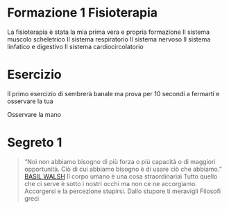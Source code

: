 # Formazione 1 Fisioterapia

La fisioterapia è stata la mia prima vera e propria formazione 
Il sistema muscolo scheletrico
Il sistema respiratorio
Il sistema nervoso
Il sistema linfatico e digestivo
Il sistema cardiocircolatorio

# Esercizio 


Il primo esercizio di sembrerà banale ma prova per 10 secondi a fermarti e osservare la tua

Osservare la mano


# Segreto 1
> “Noi non abbiamo bisogno di più  forza o più capacità o di maggiori  opportunità. Ciò di cui abbiamo bisogno è di usare ciò che abbiamo.”  
[BASIL WALSH](https://www.frasicelebri.it/frasi-di/basil-walsh/)
Il corpo umano è una cosa straordinariaì 
Tutto quello che ci serve è sotto i nostri occhi ma non ce ne accorgiamo.
Accorgersi e la percezione stupirsi. 
Dallo stupore ti meravigli Filosofi greci 
 

<!--stackedit_data:
eyJoaXN0b3J5IjpbLTMzODM0Mzc0OSwzODg1NTAxNjMsLTEyMT
c2NzYyNjQsLTEyNDAzODE0MywxMjE1ODU5NDEyLDIyNTgzNzQw
OCwtMTgwNzQzMjcyNiwtNzI1NTc5MjIwXX0=
-->